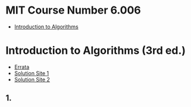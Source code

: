 # MIT Course Number 6.006
- [Introduction to Algorithms](https://ocw.mit.edu/courses/electrical-engineering-and-computer-science/6-006-introduction-to-algorithms-spring-2020/index.htm)

# Introduction to Algorithms (3rd ed.)
- [Errata](https://www.cs.dartmouth.edu/~thc/clrs-bugs/bugs-3e.php)
- [Solution Site 1](https://sites.math.rutgers.edu/~ajl213/CLRS/CLRS.html)
- [Solution Site 2](https://walkccc.me/CLRS/)

## 1.

